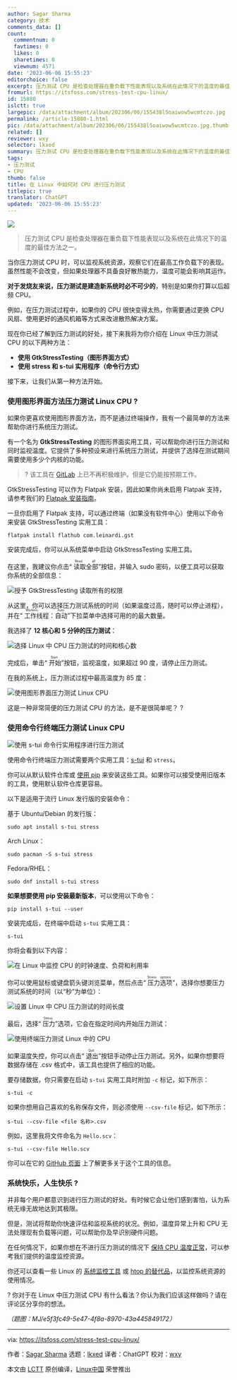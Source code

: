 ```yaml
---
author: Sagar Sharma
category: 技术
comments_data: []
count:
  commentnum: 0
  favtimes: 0
  likes: 0
  sharetimes: 0
  viewnum: 4571
date: '2023-06-06 15:55:23'
editorchoice: false
excerpt: 压力测试 CPU 是检查处理器在重负载下性能表现以及系统在此情况下的温度的最佳方法之一。
fromurl: https://itsfoss.com/stress-test-cpu-linux/
id: 15880
islctt: true
largepic: /data/attachment/album/202306/06/155438l5oaiwow5wcmtczo.jpg
permalink: /article-15880-1.html
pic: /data/attachment/album/202306/06/155438l5oaiwow5wcmtczo.jpg.thumb.jpg
related: []
reviewer: wxy
selector: lkxed
summary: 压力测试 CPU 是检查处理器在重负载下性能表现以及系统在此情况下的温度的最佳方法之一。
tags:
- 压力测试
- CPU
thumb: false
title: 在 Linux 中如何对 CPU 进行压力测试
titlepic: true
translator: ChatGPT
updated: '2023-06-06 15:55:23'
---
```


![](/data/attachment/album/202306/06/155438l5oaiwow5wcmtczo.jpg)



> 
> 压力测试 CPU 是检查处理器在重负载下性能表现以及系统在此情况下的温度的最佳方法之一。
> 
> 
> 


当你压力测试 CPU 时，可以监视系统资源，观察它们在最高工作负载下的表现。虽然性能不会改变，但如果处理器不具备良好散热能力，温度可能会影响其运作。


**对于发烧友来说，压力测试是建造新系统时必不可少的**，特别是如果你打算以后超频 CPU。


例如，在压力测试过程中，如果你的 CPU 很快变得太热，你需要通过更换 CPU 风扇、使用更好的通风机箱等方式来改进散热解决方案。


现在你已经了解到压力测试的好处，接下来我将为你介绍在 Linux 中压力测试 CPU 的以下两种方法：


* **使用 GtkStressTesting（图形界面方式）**
* **使用 stress 和 s-tui 实用程序（命令行方式）**


接下来，让我们从第一种方法开始。


### 使用图形界面方法压力测试 Linux CPU ?️


如果你更喜欢使用图形界面方法，而不是通过终端操作，我有一个最简单的方法来帮助你进行系统压力测试。


有一个名为 **GtkStressTesting** 的图形界面实用工具，可以帮助你进行压力测试和同时监视温度。它提供了多种预设来进行系统压力测试，并提供了选择在测试期间需要使用多少个内核的功能。



> 
> ? 该工具在 [GitLab](https://gitlab.com:443/leinardi/gst) 上已不再积极维护。但是它仍能按预期工作。
> 
> 
> 


GtkStressTesting 可以作为 Flatpak 安装，因此如果你尚未启用 Flatpak 支持，请参考我们的 [Flatpak 安装指南](https://itsfoss.com/flatpak-guide/)。


一旦你启用了 Flatpak 支持，可以通过终端（如果没有软件中心）使用以下命令来安装 GtkStressTesting 实用工具：



```
flatpak install flathub com.leinardi.gst

```

安装完成后，你可以从系统菜单中启动 GtkStressTesting 实用工具。


在这里，我建议你点击“<ruby> 读取全部 <rt>  Read all </rt></ruby>”按钮，并输入 sudo 密码，以便工具可以获取你系统的全部信息：


![授予 GtkStressTesting 读取所有的权限](/data/attachment/album/202306/06/155523w802maan7ny12w1w.png)


从这里，你可以选择压力测试系统的时间（如果温度过高，随时可以停止进程），并在“<ruby> 工作线程：自动 <rt>  Workers: Auto </rt></ruby>”下拉菜单中选择可用的的最大数量。


我选择了 **12 核心和 5 分钟的压力测试**：


![选择 Linux 中 CPU 压力测试的时间和核心数](/data/attachment/album/202306/06/155524hkp23fr3i3v33grz.png)


完成后，单击“<ruby> 开始 <rt>  Start </rt></ruby>”按钮，监视温度，如果超过 90 度，请停止压力测试。


在我的系统上，压力测试过程中最高温度为 85 度：


![使用图形界面压力测试 Linux CPU](/data/attachment/album/202306/06/155524wj5oph5n5ln05poi.png)


这是一种非常简便的压力测试 CPU 的方法，是不是很简单呢？ ?


### 使用命令行终端压力测试 Linux CPU


![使用 s-tui 命令行实用程序进行压力测试](/data/attachment/album/202306/06/155525kyyjooceffeohcyg.gif)


使用命令行终端压力测试需要两个实用工具：[s-tui](https://itsfoss.com/stress-terminal-ui/) 和 `stress`。


你可以从默认软件仓库或 [使用 pip](https://itsfoss.com/install-pip-ubuntu/) 来安装这些工具。如果你可以接受使用旧版本的工具，使用默认软件仓库更容易。


以下是适用于流行 Linux 发行版的安装命令：


基于 Ubuntu/Debian 的发行版：



```
sudo apt install s-tui stress

```

Arch Linux：



```
sudo pacman -S s-tui stress

```

Fedora/RHEL：



```
sudo dnf install s-tui stress

```

**如果想要使用 pip 安装最新版本**，可以使用以下命令：



```
pip install s-tui --user

```

安装完成后，在终端中启动 `s-tui` 实用工具：



```
s-tui

```

你将会看到以下内容：


![在 Linux 中监控 CPU 的时钟速度、负荷和利用率](/data/attachment/album/202306/06/155525pb9za9d1dr91bjir.png)


你可以使用鼠标或键盘箭头键浏览菜单，然后点击“<ruby> 压力选项 <rt>  Stress options </rt></ruby>”，选择你想要压力测试系统的时间（以“秒”为单位）：


![设置 Linux 中 CPU 压力测试的时间长度](/data/attachment/album/202306/06/155525nzrfdgfjlrszjdvn.png)


最后，选择“<ruby> 压力 <rt>  Stress </rt></ruby>”选项，它会在指定时间内开始压力测试：


![使用终端压力测试 Linux 中的 CPU](/data/attachment/album/202306/06/155526nzacqcc6qc2agqgc.png)


如果温度失控，你可以点击“<ruby> 退出 <rt>  Quit </rt></ruby>”按钮手动停止压力测试。另外，如果你想要将数据存储在 .csv 格式中，该工具也提供了相应的功能。


要存储数据，你只需要在启动 `s-tui` 实用工具时附加 `-c` 标记，如下所示：



```
s-tui -c

```

如果你想用自己喜欢的名称保存文件，则必须使用 `--csv-file` 标记，如下所示：



```
s-tui --csv-file <file 名称>.csv

```

例如，这里我将文件命名为 `Hello.scv`：



```
s-tui --csv-file Hello.scv

```

你可以在它的 [GitHub 页面](https://github.com:443/amanusk/s-tui) 上了解更多关于这个工具的信息。


### 系统快乐，人生快乐 ?


并非每个用户都意识到进行压力测试的好处。有时候它会让他们感到害怕，认为系统无缘无故地达到其极限。


但是，测试将帮助你快速评估和监视系统的状况。例如，温度异常上升和 CPU 无法处理现有负载等问题，可以帮助你及早识别硬件问题。


在任何情况下，如果你想在不进行压力测试的情况下 [保持 CPU 温度正常](https://itsfoss.com/check-laptop-cpu-temperature-ubuntu/)，可以参考我们提供的温度监控资源。


你还可以查看一些 Linux 的 [系统监控工具](https://itsfoss.com/linux-system-monitoring-tools/) 或 [htop 的替代品](https://itsfoss.com/htop-alternatives/)，以监控系统资源的使用情况。


? 你对于在 Linux 中压力测试 CPU 有什么看法？你认为我们应该这样做吗？请在评论区分享你的想法。


*（题图：MJ/e5f3fc49-5e47-4f8a-8970-43a445849172）*




---


via: <https://itsfoss.com/stress-test-cpu-linux/>


作者：[Sagar Sharma](https://itsfoss.com/author/sagar/) 选题：[lkxed](https://github.com/lkxed/) 译者：ChatGPT 校对：[wxy](https://github.com/wxy)


本文由 [LCTT](https://github.com/LCTT/TranslateProject) 原创编译，[Linux中国](https://linux.cn/) 荣誉推出